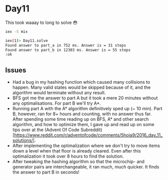 # Day11

This took waaay to long to solve 😳

```bash
iex -S mix

iex(1)> Day11.solve
Found answer to part_a in 752 ms. Answer is = 31 steps
Found answer to part_b in 12303 ms. Answer is = 55 steps
:ok
```

## Issues

- Had a bug in my hashing function which caused many collisions to happen. Many valid states would be skipped because of it, and the algorithm would terminate without any result.
- BFS got me the answer to part A but it took a mere 20 minutes without any optimalisations. For part B we'll try A\*.
- Running part A with the A\* algorithm definitively sped up (~ 10 min). Part B, however, ran for 8+ hours and counting, with no answer thus far. After spending some time reading up on BFS, A\* and other search algorithm, and how to optimize them, I gave up and read up on some tips over at the (Advent Of Code Subreddit)[https://www.reddit.com/r/adventofcode/comments/5hoia9/2016_day_11_solutions/].
- After implementing the optimalization where we don't try to move items down a level when that floor is already cleared. Even after this optimalization it took over 8 hours to find the solution.
- After tweaking the hashing algorithm so that the microchip- and generator pairs are interchangeable, it ran much, much quicker. It finds the answer to part B in seconds!
